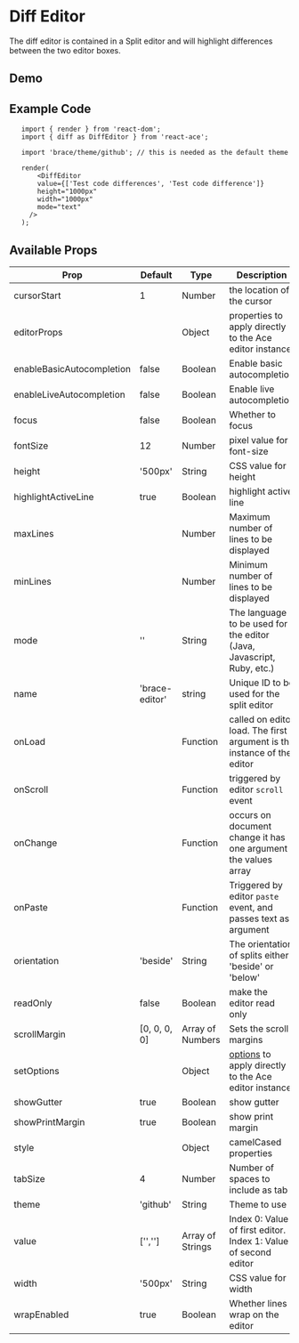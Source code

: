 # Diff Editor

The diff editor is contained in a Split editor and will highlight differences between the two editor boxes.

## Demo

## Example Code

```import React, { Component } from 'react';
   import { render } from 'react-dom';
   import { diff as DiffEditor } from 'react-ace';

   import 'brace/theme/github'; // this is needed as the default theme

   render(
       <DiffEditor
       value={['Test code differences', 'Test code difference']}
       height="1000px"
       width="1000px"
       mode="text"
     />
   );
   ```

   ## Available Props

   |Prop|Default|Type|Description|
   |-----|------|----|-----------|
   |cursorStart| 1| Number| the location of the cursor
   |editorProps| | Object | properties to apply directly to the Ace editor instance|
   |enableBasicAutocompletion| false| Boolean | Enable basic autocompletion|
   |enableLiveAutocompletion| false| Boolean | Enable live autocompletion|
   |focus|false|Boolean|Whether to focus|
   |fontSize| 12| Number |pixel value for font-size|
   |height| '500px'| String |CSS value for height|
   |highlightActiveLine| true| Boolean| highlight active line|
   |maxLines| | Number |Maximum number of lines to be displayed|
   |minLines| | Number |Minimum number of lines to be displayed|
   |mode|''|String|The language to be used for the editor (Java, Javascript, Ruby, etc.)|
   |name|'brace-editor'|string|Unique ID to be used for the split editor|
   |onLoad| | Function | called on editor load. The first argument is the instance of the editor |
   |onScroll| | Function | triggered by editor `scroll` event|
   |onChange| | Function | occurs on document change it has one argument the values array|
   |onPaste| | Function | Triggered by editor `paste` event, and passes text as argument|
   |orientation|'beside'|String|The orientation of splits either 'beside' or 'below'|
   |readOnly| false| Boolean| make the editor read only |
   |scrollMargin|[0, 0, 0, 0]|Array of Numbers|Sets the scroll margins|
   |setOptions| | Object | [options](https://github.com/ajaxorg/ace/wiki/Configuring-Ace) to apply directly to the Ace editor instance|
   |showGutter| true| Boolean | show gutter |
   |showPrintMargin| true| Boolean| show print margin |
   |style| | Object  | camelCased properties |
   |tabSize|4|Number|Number of spaces to include as tab|
   |theme|'github'|String|Theme to use|
   |value|['','']|Array of Strings|Index 0: Value of first editor. Index 1: Value of second editor|
   |width| '500px'| String |CSS value for width|
   |wrapEnabled|true|Boolean|Whether lines wrap on the editor

